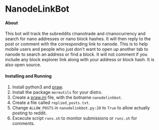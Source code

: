 # NanodeLinkBot

#### About
This bot will track the subreddits r/nanotrade and r/nanocurrency
and search for nano addresses or nano block hashes. It will then
reply to the post or comment with the corresponding link to nanode.
This is to help mobile users and people who just don't want to open
up another tab to nanode to search an address or find a block. It
will not comment if you include any block explorer link along with
your address or block hash. It is also open source.

#### Installing and Running
1. Install python3 and [praw](https://praw.readthedocs.io/en/latest/getting_started/installation.html).
2. Install the package `moreutils` for your distro.
3. Create a [praw.ini](https://praw.readthedocs.io/en/latest/getting_started/configuration/prawini.html#defining-additional-sites) file, with the botname `nanodelinkbot`.
4. Create a file called `replied_posts.txt`.
5. Change `ALLOW_POSTS` in `nanodelinkbot.py:20` to `True` to allow actually posting to reddit.
6. Excecute script `runs.sh` to monitor submissions or `runc.sh` for comments.


